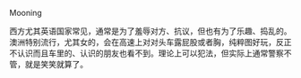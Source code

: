 Mooning

西方尤其英语国家常见，通常是为了羞辱对方、抗议，但也有为了乐趣、捣乱的。澳洲特别流行，尤其女的，会在高速上对对头车露屁股或者胸，纯粹图好玩，反正不认识而且车里的、认识的朋友也看不到。理论上可以犯法，但实际上通常警察不管，就是笑笑就算了。 ​​​

